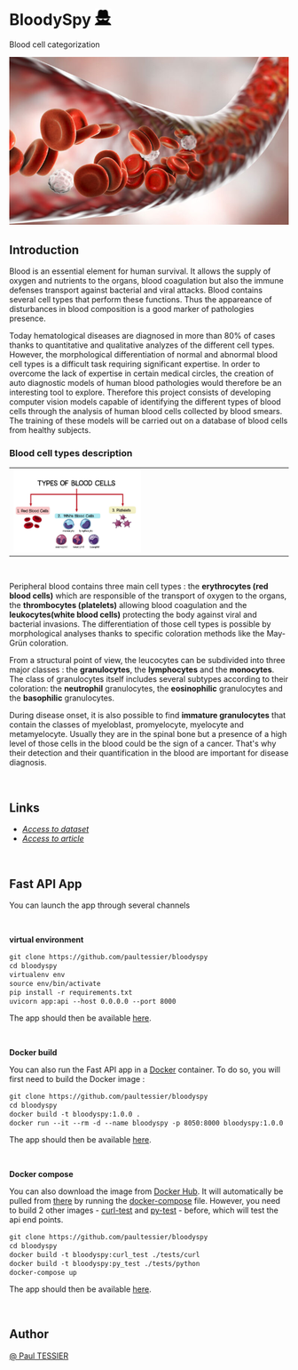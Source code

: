 # BloodySpy <img src="resources/imgs/icon_b.png" width=30>
Blood cell categorization

<img src="resources/imgs/blood_cells_in_vein.jpg" width=600>

<br/>

## Introduction

Blood is an essential element for human survival. It allows the supply of oxygen and nutrients to the organs, blood coagulation but also the immune defenses transport against bacterial and viral attacks. Blood contains several cell types that perform these functions. Thus the appareance of disturbances in blood composition is a good marker of pathologies presence.

Today hematological diseases are diagnosed in more than 80% of cases thanks to quantitative and qualitative analyzes of the different cell types. However, the morphological differentiation of normal and abnormal blood cell types is a difficult task requiring significant expertise. In order to overcome the lack of expertise in certain medical circles, the creation of auto diagnostic models of human blood pathologies would therefore be an interesting tool to explore. Therefore this project consists of developing computer vision models capable of identifying the different types of blood cells through the analysis of human blood cells collected by blood smears. The training of these models will be carried out on a database of blood cells from healthy subjects.

### Blood cell types description

<table border="0">
 <colgroup>
    <col span="1" style="width: 50%;">
    <col span="1" style="width: 50%;">
 </colgroup>
 <tr>
   <td><img src="resources/imgs/blood_cell_types.jpg" width=500></td>
  <td>
   <td><img src="resources/imgs/immature_granulocytes.gif" width=500></td>
  </td>
 </tr>
</table>
<br/>
<!-- <img src="resources/imgs/blood_cell_types.jpg" width=20>
<img src="resources/imgs/immature_granulocytes.gif" width=20> -->

Peripheral blood contains three main cell types : the **erythrocytes (red blood cells)** which are responsible of the transport of oxygen to the organs, the **thrombocytes (platelets)** allowing blood coagulation and the **leukocytes(white blood cells)** protecting the body against viral and bacterial invasions. The differentiation of those cell types is possible by morphological analyses thanks to specific coloration methods like the  May-Grün coloration.

From a structural point of view, the leucocytes can be subdivided into three major classes : the **granulocytes**, the **lymphocytes** and the **monocytes**. The class of granulocytes itself includes several subtypes according to their coloration: the **neutrophil** granulocytes, the **eosinophilic** granulocytes and the **basophilic** granulocytes.

During disease onset, it is also possible to find **immature granulocytes** that contain the classes of myeloblast, promyelocyte, myelocyte and metamyelocyte. Usually they are in the spinal bone but a presence of a high level of those cells in the blood could be the sign of a cancer. That's why their detection and their quantification in the blood are important for disease diagnosis.

<br/>

## Links

 - [*Access to dataset*](https://data.mendeley.com/datasets/snkd93bnjr/1)
 - [*Access to article*](https://www.sciencedirect.com/science/article/abs/pii/S0169260719303578?via%3Dihub)

<br/>

## Fast API App
You can launch the app through several channels

<br/>

<!-- ### Directly from this repository -->
**virtual environment**

```shell
git clone https://github.com/paultessier/bloodyspy
cd bloodyspy
virtualenv env
source env/bin/activate
pip install -r requirements.txt
uvicorn app:api --host 0.0.0.0 --port 8000
```

The app should then be available [here](http://0.0.0.0:8000/docs).

<br/>

**Docker build**

You can also run the Fast API app in a [Docker](https://www.docker.com/) container. To do so, you will first need to build the Docker image :

```shell
git clone https://github.com/paultessier/bloodyspy
cd bloodyspy
docker build -t bloodyspy:1.0.0 .
docker run --it --rm -d --name bloodyspy -p 8050:8000 bloodyspy:1.0.0
```

The app should then be available [here](http://localhost:8050/docs).

<br/>

**Docker compose**

You can also download the image from [Docker Hub](https://hub.docker.com/). It will automatically be pulled from [there](https://hub.docker.com/repository/docker/paultessier/bloodyspy/tags) by running the [docker-compose](docker-compose.yml) file.
However, you need to build 2 other images - [curl-test](tests/curl) and [py-test](tests/python) - before, which will test the api end points.

```shell
git clone https://github.com/paultessier/bloodyspy
cd bloodyspy
docker build -t bloodyspy:curl_test ./tests/curl
docker build -t bloodyspy:py_test ./tests/python
docker-compose up
```

The app should then be available [here](http://localhost:8000/docs).

<br/>

## Author

[@ Paul TESSIER](https://github.com/paultessier)

